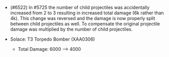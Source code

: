 - (#6522) In #5725 the number of child projectiles was accidentally increased from 2 to 3 resulting in increased total damage (6k rather than 4k). This change was reversed and the damage is now properly split between child projectiles as well. To compensate the original projectile damage was multiplied by the number of child projectiles.

- Solace: T3 Torpedo Bomber (XAA0306)
    - Total Damage: 6000 --> 4000
